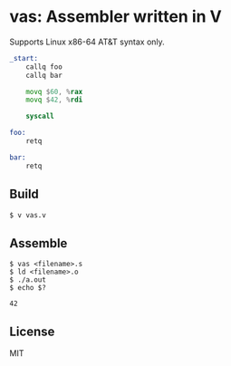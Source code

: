 
# vas: Assembler written in V

Supports Linux x86-64 AT&T syntax only.

```asm
_start:
    callq foo
    callq bar

    movq $60, %rax
    movq $42, %rdi

    syscall

foo:
    retq

bar:
    retq
```

## Build
```sh
$ v vas.v
```

## Assemble
```
$ vas <filename>.s
$ ld <filename>.o
$ ./a.out
$ echo $?

42
```

## License
MIT
